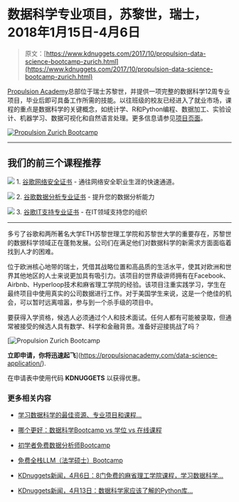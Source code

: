 # 数据科学专业项目，苏黎世，瑞士，2018年1月15日-4月6日

> 原文：[https://www.kdnuggets.com/2017/10/propulsion-data-science-bootcamp-zurich.html](https://www.kdnuggets.com/2017/10/propulsion-data-science-bootcamp-zurich.html)

[Propulsion Academy](http://www.propulsionacademy.com/)总部位于瑞士苏黎世，并提供一项完整的数据科学12周专业项目，毕业后即可具备工作所需的技能。以往班级的校友已经进入了就业市场，课程的重点是数据科学的关键概念，如统计学、R和Python编程、数据加工、实验设计、机器学习、数据可视化和自然语言处理。更多信息请参见[项目页面](https://propulsionacademy.com/data-science/)。

[![Propulsion Zurich Bootcamp](../Images/c975de25c6f385d06eba3b89e379d1c3.png)](https://propulsionacademy.com/data-science-application/)

* * *

## 我们的前三个课程推荐

![](../Images/0244c01ba9267c002ef39d4907e0b8fb.png) 1\. [谷歌网络安全证书](https://www.kdnuggets.com/google-cybersecurity) - 通往网络安全职业生涯的快速通道。

![](../Images/e225c49c3c91745821c8c0368bf04711.png) 2\. [谷歌数据分析专业证书](https://www.kdnuggets.com/google-data-analytics) - 提升您的数据分析能力

![](../Images/0244c01ba9267c002ef39d4907e0b8fb.png) 3\. [谷歌IT支持专业证书](https://www.kdnuggets.com/google-itsupport) - 在IT领域支持您的组织

* * *

多亏了谷歌和两所著名大学ETH苏黎世理工学院和苏黎世大学的重要存在，苏黎世的数据科学领域正在蓬勃发展。公司们在满足他们对数据科学的新需求方面面临着找到人才的困难。

位于欧洲核心地带的瑞士，凭借其战略位置和高品质的生活水平，使其对欧洲和世界其他地区的人士来说更加具有吸引力。该项目的世界级讲师拥有在Facebook、Airbnb、Hyperloop技术和麻省理工学院的经验。该项目注重实践学习，学生在最终项目中使用真实的公司数据进行工作。对于美国学生来说，这是一个绝佳的机会，可以暂时远离喧嚣，参与到一个杀手级的项目中。

要获得入学资格，候选人必须通过个人和技术面试。任何人都有可能被录取，但通常被接受的候选人具有数学、科学和金融背景。准备好迎接挑战了吗？

[![Propulsion Zurich Bootcamp](../Images/1ff2f624dc428a6958f1767f7a7def0c.png)

**立即申请，你将迅速起飞**](https://propulsionacademy.com/data-science-application/).

在申请表中使用代码 **KDNUGGETS** 以获得优惠。

### 更多相关内容

+   [学习数据科学的最佳资源、专业项目和课程...](https://www.kdnuggets.com/2023/12/springboard-best-data-science-resources-bootcamp-courses-learn-data-science-new-year)

+   [哪个更好：数据科学Bootcamp vs 学位 vs 在线课程](https://www.kdnuggets.com/2022/09/best-data-science-bootcamp-degree-online-course.html)

+   [初学者免费数据分析师Bootcamp](https://www.kdnuggets.com/free-data-analyst-bootcamp-for-beginners)

+   [免费全栈LLM（法学硕士）Bootcamp](https://www.kdnuggets.com/2023/06/free-full-stack-llm-bootcamp.html)

+   [KDnuggets新闻，4月6日：8门免费的麻省理工学院课程，学习数据科学...](https://www.kdnuggets.com/2022/n14.html)

+   [KDnuggets新闻，4月13日：数据科学家应该了解的Python库...](https://www.kdnuggets.com/2022/n15.html)
